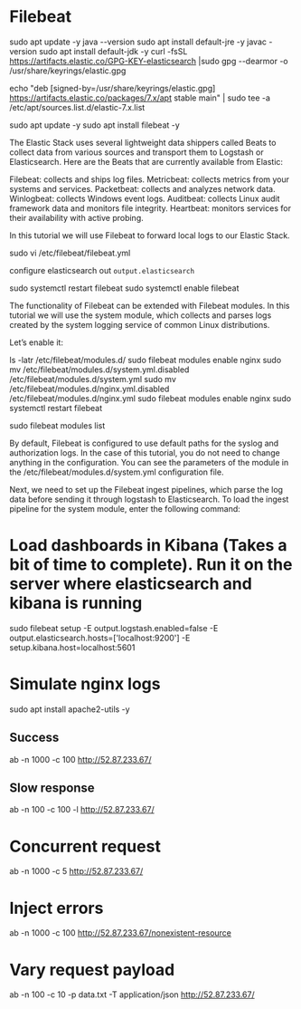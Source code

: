 # Filebeat

sudo apt update -y
java --version
sudo apt install default-jre -y
javac -version
sudo apt install default-jdk -y
curl -fsSL https://artifacts.elastic.co/GPG-KEY-elasticsearch |sudo gpg --dearmor -o /usr/share/keyrings/elastic.gpg

echo "deb [signed-by=/usr/share/keyrings/elastic.gpg] https://artifacts.elastic.co/packages/7.x/apt stable main" | sudo tee -a /etc/apt/sources.list.d/elastic-7.x.list

sudo apt update -y
sudo apt install filebeat -y

The Elastic Stack uses several lightweight data shippers called Beats to collect data from various sources and transport them to Logstash or Elasticsearch. Here are the Beats that are currently available from Elastic:

Filebeat: collects and ships log files.
Metricbeat: collects metrics from your systems and services.
Packetbeat: collects and analyzes network data.
Winlogbeat: collects Windows event logs.
Auditbeat: collects Linux audit framework data and monitors file integrity.
Heartbeat: monitors services for their availability with active probing.

In this tutorial we will use Filebeat to forward local logs to our Elastic Stack.

sudo vi /etc/filebeat/filebeat.yml

configure elasticsearch out `output.elasticsearch`

sudo systemctl restart filebeat
sudo systemctl enable filebeat

The functionality of Filebeat can be extended with Filebeat modules. In this tutorial we will use the system module, which collects and parses logs created by the system logging service of common Linux distributions.

Let’s enable it:

ls -latr /etc/filebeat/modules.d/
sudo filebeat modules enable nginx
sudo mv /etc/filebeat/modules.d/system.yml.disabled /etc/filebeat/modules.d/system.yml
sudo mv /etc/filebeat/modules.d/nginx.yml.disabled /etc/filebeat/modules.d/nginx.yml
sudo filebeat modules enable nginx
sudo systemctl restart filebeat

sudo filebeat modules list

By default, Filebeat is configured to use default paths for the syslog and authorization logs. In the case of this tutorial, you do not need to change anything in the configuration. You can see the parameters of the module in the /etc/filebeat/modules.d/system.yml configuration file.

Next, we need to set up the Filebeat ingest pipelines, which parse the log data before sending it through logstash to Elasticsearch. To load the ingest pipeline for the system module, enter the following command:

# Load dashboards in Kibana (Takes a bit of time to complete). Run it on the server where elasticsearch and kibana is running

sudo filebeat setup -E output.logstash.enabled=false -E output.elasticsearch.hosts=['localhost:9200'] -E setup.kibana.host=localhost:5601

# Simulate nginx logs

sudo apt install apache2-utils -y

## Success

ab -n 1000 -c 100 http://52.87.233.67/

## Slow response

ab -n 100 -c 100 -l http://52.87.233.67/

# Concurrent request

ab -n 1000 -c 5 http://52.87.233.67/

# Inject errors

ab -n 1000 -c 100 http://52.87.233.67/nonexistent-resource

# Vary request payload

ab -n 100 -c 10 -p data.txt -T application/json http://52.87.233.67/
